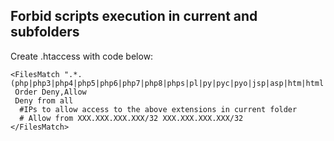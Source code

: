 ## Forbid scripts execution in current and subfolders

Create .htaccess with code below:
```
<FilesMatch ".*.(php|php3|php4|php5|php6|php7|php8|phps|pl|py|pyc|pyo|jsp|asp|htm|html|shtml|phtml|sh|cgi)$">
 Order Deny,Allow
 Deny from all
  #IPs to allow access to the above extensions in current folder
  # Allow from XXX.XXX.XXX.XXX/32 XXX.XXX.XXX.XXX/32
</FilesMatch>
```